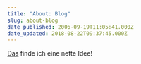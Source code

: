 ```yaml
---
title: "About: Blog"
slug: about-blog
date_published: 2006-09-19T11:05:41.000Z
date_updated: 2018-08-22T09:37:45.000Z
---
```


[Das](http://blog.argwohnheim.de/2006/09/18/about-blog-2/) finde ich eine nette Idee!
